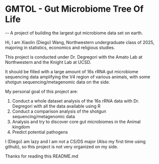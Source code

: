 # GMTOL - Gut Microbiome Tree Of Life
-- A project of building the largest gut microbiome data set on earth.

Hi, I am Xiaolin (Diego) Wang, Northwestern undergraduate class of 2025, majoring in statistics, economics and religious studies. 

This project is conducted under Dr. Degregori with the Amato Lab at Northwestern and the Knight Lab at UCSD.

It should be filled with a large amount of 16s rRNA gut microbiome sequencing data amplifying the V4 region of various animals, with some shotgun sequencing/metagenomic data on the side.

My personal goal of this project are:
1. Conduct a whole dataset analysis of the 16s rRNA data with Dr. Degregori with all the data available using R
2. Conduct a comparison analysis of the shotgun sequencing/metagenomic data
3. Analysis and try to discover core gut microbiomes in the Animal kingdom
4. Predict potential pathogens

I (Diego) am lazy and I am not a CS/DS major (Also my first time using github), so this project is not very organized on my side.

Thanks for reading this README.md
